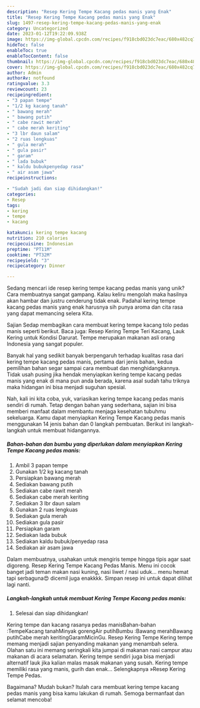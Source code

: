 ```yaml
---
description: "Resep Kering Tempe Kacang pedas manis yang Enak"
title: "Resep Kering Tempe Kacang pedas manis yang Enak"
slug: 1497-resep-kering-tempe-kacang-pedas-manis-yang-enak
category: Uncategorized
date: 2023-01-12T19:22:09.938Z
image: https://img-global.cpcdn.com/recipes/f918cbd023dc7eac/680x482cq70/kering-tempe-kacang-pedas-manis-foto-resep-utama.jpg
hideToc: false
enableToc: true
enableTocContent: false
thumbnail: https://img-global.cpcdn.com/recipes/f918cbd023dc7eac/680x482cq70/kering-tempe-kacang-pedas-manis-foto-resep-utama.jpg
cover: https://img-global.cpcdn.com/recipes/f918cbd023dc7eac/680x482cq70/kering-tempe-kacang-pedas-manis-foto-resep-utama.jpg
author: Admin
authorAv: notfound
ratingvalue: 3.3
reviewcount: 23
recipeingredient:
- "3 papan tempe"
- "1/2 kg kacang tanah"
- " bawang merah"
- " bawang putih"
- " cabe rawit merah"
- " cabe merah keriting"
- "3 lbr daun salam"
- "2 ruas lengkuas"
- " gula merah"
- " gula pasir"
- " garam"
- " lada bubuk"
- " kaldu bubukpenyedap rasa"
- " air asam jawa"
recipeinstructions:

- "Sudah jadi dan siap dihidangkan!"
categories:
- Resep
tags:
- kering
- tempe
- kacang

katakunci: kering tempe kacang 
nutrition: 210 calories
recipecuisine: Indonesian
preptime: "PT11M"
cooktime: "PT32M"
recipeyield: "3"
recipecategory: Dinner

---
```





Sedang mencari ide resep kering tempe kacang pedas manis yang unik? Cara membuatnya sangat gampang. Kalau keliru mengolah maka hasilnya akan hambar dan justru cenderung tidak enak. Padahal kering tempe kacang pedas manis yang enak harusnya sih punya aroma dan cita rasa yang dapat memancing selera Kita.





Sajian Sedap membagikan cara membuat kering tempe kacang tolo pedas manis seperti berikut. Baca juga: Resep Kering Tempe Teri Kacang, Lauk Kering untuk Kondisi Darurat. Tempe merupakan makanan asli orang Indonesia yang sangat populer.

Banyak hal yang sedikit banyak berpengaruh terhadap kualitas rasa dari kering tempe kacang pedas manis, pertama dari jenis bahan, kedua pemilihan bahan segar sampai cara membuat dan menghidangkannya. Tidak usah pusing jika hendak menyiapkan kering tempe kacang pedas manis yang enak di mana pun anda berada, karena asal sudah tahu triknya maka hidangan ini bisa menjadi suguhan spesial.






Nah, kali ini kita coba, yuk, variasikan kering tempe kacang pedas manis sendiri di rumah. Tetap dengan bahan yang sederhana, sajian ini bisa memberi manfaat dalam membantu menjaga kesehatan tubuhmu sekeluarga. Kamu dapat menyiapkan Kering Tempe Kacang pedas manis menggunakan 14 jenis bahan dan 0 langkah pembuatan. Berikut ini langkah-langkah untuk membuat hidangannya.

<!--inarticleads1-->

##### Bahan-bahan dan bumbu yang diperlukan dalam menyiapkan Kering Tempe Kacang pedas manis:

1. Ambil 3 papan tempe
1. Gunakan 1/2 kg kacang tanah
1. Persiapkan  bawang merah
1. Sediakan  bawang putih
1. Sediakan  cabe rawit merah
1. Sediakan  cabe merah keriting
1. Sediakan 3 lbr daun salam
1. Gunakan 2 ruas lengkuas
1. Sediakan  gula merah
1. Sediakan  gula pasir
1. Persiapkan  garam
1. Sediakan  lada bubuk
1. Sediakan  kaldu bubuk/penyedap rasa
1. Sediakan  air asam jawa


Dalam membuatnya, usahakan untuk mengiris tempe hingga tipis agar saat digoreng. Resep Kering Tempe Kacang Pedas Manis. Menu ini cocok banget jadi teman makan nasi kuning, nasi liwet / nasi uduk… menu hemat tapi serbaguna😍 dicemil juga enakkkk. Simpan resep ini untuk dapat dilihat lagi nanti. 

<!--inarticleads2-->

##### Langkah-langkah untuk membuat Kering Tempe Kacang pedas manis:


1. Selesai dan siap dihidangkan!

Kering tempe dan kacang rasanya pedas manisBahan-bahan :TempeKacang tanahMinyak gorengAir putihBumbu :Bawang merahBawang putihCabe merah keritingGaramMicinGu. Resep Kering Tempe Kering tempe memang menjadi sajian penyanding makanan yang menambah selera. Olahan satu ini memang seringkali kita jumpai di makanan nasi campur atau makanan di acara selamatan. Kering tempe sendiri juga bisa menjadi alternatif lauk jika kalian malas masak makanan yang susah. Kering tempe memiliki rasa yang manis, gurih dan enak… Selengkapnya »Resep Kering Tempe Pedas. 

Bagaimana? Mudah bukan? Itulah cara membuat kering tempe kacang pedas manis yang bisa kamu lakukan di rumah. Semoga bermanfaat dan selamat mencoba!
